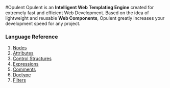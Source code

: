 #Opulent
Opulent is an __Intelligent Web Templating Engine__ created for extremely fast and efficient Web Development. Based on the idea of lightweight and reusable __Web Components__, Opulent greatly increases your development speed for any project.

### Language Reference

1. [Nodes](nodes.md)
2. [Attributes](attributes.md)
3. [Control Structures](control-structures.md)
4. [Expressions](expressions.md)
5. [Comments](comments.md)
6. [Doctype](doctype.md)
7. [Filters](filters.md)
